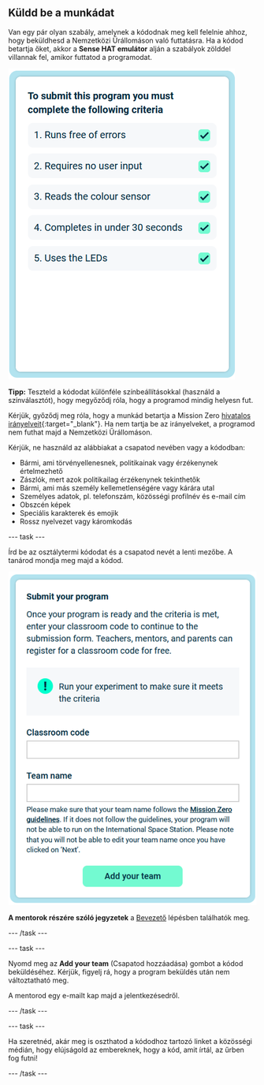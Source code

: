 ## Küldd be a munkádat

Van egy pár olyan szabály, amelynek a kódodnak meg kell felelnie ahhoz, hogy beküldhesd a Nemzetközi Űrállomáson való futtatásra. Ha a kódod betartja őket, akkor a **Sense HAT emulátor** alján a szabályok zölddel villannak fel, amikor futtatod a programodat.

![A Mission Zero oldal, amely a jelentkezési feltételek ellenőrzését mutatja.](images/rules.png)

**Tipp:** Teszteld a kódodat különféle színbeállításokkal (használd a színválasztót), hogy megyőződj róla, hogy a programod mindig helyesn fut.

Kérjük, győződj meg róla, hogy a munkád betartja a Mission Zero [hivatalos irányelveit](https://astro-pi.org/mission-zero/guidelines){:target="_blank"}. Ha nem tartja be az irányelveket, a programod nem futhat majd a Nemzetközi Űrállomáson.

Kérjük, ne használd az alábbiakat a csapatod nevében vagy a kódodban:

+ Bármi, ami törvényellenesnek, politikainak vagy érzékenynek értelmezhető
+ Zászlók, mert azok politikailag érzékenynek tekinthetők
+ Bármi, ami más személy kellemetlenségére vagy kárára utal
+ Személyes adatok, pl. telefonszám, közösségi profilnév és e-mail cím
+ Obszcén képek
+ Speciális karakterek és emojik
+ Rossz nyelvezet vagy káromkodás

--- task ---

Írd be az osztálytermi kódodat és a csapatod nevét a lenti mezőbe. A tanárod mondja meg majd a kódod.

![Osztálytermi kód és csapatnév beküldésére szolgáló űrlap](images/submission.png)

**A mentorok részére szóló jegyzetek** a [Bevezető](https://projects.raspberrypi.org/en/projects/astro-pi-mission-zero/0) lépésben találhatók meg.

--- /task ---

--- task ---

Nyomd meg az **Add your team** (Csapatod hozzáadása) gombot a kódod beküldéséhez. Kérjük, figyelj rá, hogy a program beküldés után nem változtatható meg.

A mentorod egy e-mailt kap majd a jelentkezésedről.

--- /task ---

--- task ---

Ha szeretnéd, akár meg is oszthatod a kódodhoz tartozó linket a közösségi médián, hogy elújságold az embereknek, hogy a kód, amit írtál, az űrben fog futni!

--- /task ---
